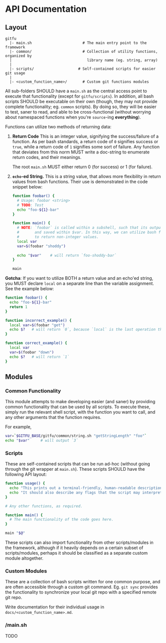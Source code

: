 # API Documentation

## Layout

```
gitfu
  |- main.sh                       # The main entry point to the framework
  |- common/                       # Collection of utility functions, organized by
  |                                  library name (eg. string, array)
  |
  |- scripts/					 # Self-contained scripts for easier git usage
  |
  |- <custom_function_name>/       # Custom git functions modules
```

All sub-folders SHOULD have a `main.sh` as the central access point to execute that functionality (except for `gitfu/scripts`). In addition, all bash scripts SHOULD be executable on their own (though, they may not provide complete functionality; eg. `common` scripts). By doing so, they will be easier to test, saner to read, and able to be cross-functional (without worrying about namespaced functions when you're `source`-ing **everything**).

Functions can utilize two methods of returning data:

1. **Return Code**
   This is an integer value, signifying the success/failure of a function. As per bash standards, a return code of `0` signifies success or `true`, while a return code of `1` signifies some sort of failure. Any function that deviates from this norm MUST write a doc-string to enumerate return codes, and their meanings.

   The root `main.sh` MUST either return 0 (for success) or 1 (for failure).

2. **`echo`-ed String.**
   This is a string value, that allows more flexibility in return values from bash functions. Their use is demonstrated in the code snippet below:

   ```bash
   function foobar() {
     # Usage: foobar <string>
     # TODO: Test
     echo "foo-${1}-bar"
   }

   function main() {
     # NOTE: `foobar` is called within a subshell, such that its output will be captured
     #       and saved within $var. In this way, we can utilize bash functions effectively
     #       to return non-integer values.
     local var
     var=$(foobar "shoddy")
     
     echo "$var"	# will return `foo-shoddy-bar`
   }

   main
   ```

**Gotcha**: If you want to utilize BOTH a return value and an echo'ed string, you MUST declare `local` on a separate line than the variable assignment. See the example below:

```bash
function foobar() {
  echo "foo-${1}-bar"
  return 1
}

function incorrect_example() {
  local var=$(foobar "get")
  echo $?	# will return `0`, because `local` is the last operation that is performed.
}

function correct_example() {
  local var
  var=$(foobar "down")
  echo $?	# will return `1`
}
```



## Modules

### Common Functionality

This module attempts to make developing easier (and saner) by providing common functionality that can be used by all scripts. To execute these, simply run the relevant shell script, with the function you want to call, and any other arguments that the function requires.

For example,

```bash
var=`$GITFU_BASE/gitfu/common/string.sh "getStringLength" "foo"`
echo "$var"     # will output `3`
```

### Scripts

These are self-contained scripts that can be run ad-hoc (without going through the git wrapper at `main.sh`). These scripts SHOULD have the following API layout:

```bash
function usage() {
  echo "This prints out a terminal-friendly, human-readable description of how to use the script."
  echo "It should also describe any flags that the script may interpret."
}

# Any other functions, as required.

function main() {
  # The main functionality of the code goes here.
}

main "$@"
```

These scripts can also import functionality from other scripts/modules in the framework, although if it heavily depends on a certain subset of scripts/modules, perhaps it should be classified as a separate custom module altogether.

### Custom Modules

These are a collection of bash scripts written for one common purpose, and are often accessible through a custom git command. Eg. `git sync` provides the functionality to synchronize your local git repo with a specified remote git repo.

Write documentation for their individual usage in `docs/<custom_function_name>.md`.

### /main.sh

TODO